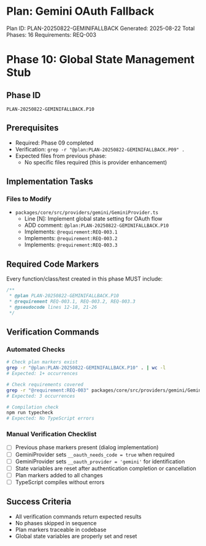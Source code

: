 # Plan: Gemini OAuth Fallback

Plan ID: PLAN-20250822-GEMINIFALLBACK
Generated: 2025-08-22
Total Phases: 16
Requirements: REQ-003

# Phase 10: Global State Management Stub

## Phase ID

`PLAN-20250822-GEMINIFALLBACK.P10`

## Prerequisites

- Required: Phase 09 completed
- Verification: `grep -r "@plan:PLAN-20250822-GEMINIFALLBACK.P09" .`
- Expected files from previous phase:
  - No specific files required (this is provider enhancement)

## Implementation Tasks

### Files to Modify

- `packages/core/src/providers/gemini/GeminiProvider.ts`
  - Line [N]: Implement global state setting for OAuth flow
  - ADD comment: `@plan:PLAN-20250822-GEMINIFALLBACK.P10`
  - Implements: `@requirement:REQ-003.1`
  - Implements: `@requirement:REQ-003.2`
  - Implements: `@requirement:REQ-003.3`

## Required Code Markers

Every function/class/test created in this phase MUST include:

```typescript
/**
 * @plan PLAN-20250822-GEMINIFALLBACK.P10
 * @requirement REQ-003.1, REQ-003.2, REQ-003.3
 * @pseudocode lines 12-18, 21-26
 */
```

## Verification Commands

### Automated Checks

```bash
# Check plan markers exist
grep -r "@plan:PLAN-20250822-GEMINIFALLBACK.P10" . | wc -l
# Expected: 1+ occurrences

# Check requirements covered
grep -r "@requirement:REQ-003" packages/core/src/providers/gemini/GeminiProvider.ts | wc -l
# Expected: 3 occurrences

# Compilation check
npm run typecheck
# Expected: No TypeScript errors
```

### Manual Verification Checklist

- [ ] Previous phase markers present (dialog implementation)
- [ ] GeminiProvider sets `__oauth_needs_code = true` when required
- [ ] GeminiProvider sets `__oauth_provider = 'gemini'` for identification
- [ ] State variables are reset after authentication completion or cancellation
- [ ] Plan markers added to all changes
- [ ] TypeScript compiles without errors

## Success Criteria

- All verification commands return expected results
- No phases skipped in sequence
- Plan markers traceable in codebase
- Global state variables are properly set and reset